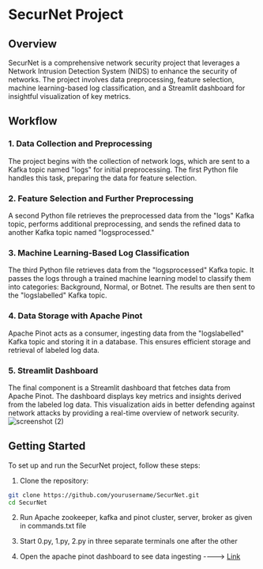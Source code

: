 # SecurNet Project

## Overview

SecurNet is a comprehensive network security project that leverages a Network Intrusion Detection System (NIDS) to enhance the security of networks. The project involves data preprocessing, feature selection, machine learning-based log classification, and a Streamlit dashboard for insightful visualization of key metrics.

## Workflow

### 1. Data Collection and Preprocessing

The project begins with the collection of network logs, which are sent to a Kafka topic named "logs" for initial preprocessing. The first Python file handles this task, preparing the data for feature selection.

### 2. Feature Selection and Further Preprocessing

A second Python file retrieves the preprocessed data from the "logs" Kafka topic, performs additional preprocessing, and sends the refined data to another Kafka topic named "logsprocessed."

### 3. Machine Learning-Based Log Classification

The third Python file retrieves data from the "logsprocessed" Kafka topic. It passes the logs through a trained machine learning model to classify them into categories: Background, Normal, or Botnet. The results are then sent to the "logslabelled" Kafka topic.

### 4. Data Storage with Apache Pinot

Apache Pinot acts as a consumer, ingesting data from the "logslabelled" Kafka topic and storing it in a database. This ensures efficient storage and retrieval of labeled log data.

### 5. Streamlit Dashboard

The final component is a Streamlit dashboard that fetches data from Apache Pinot. The dashboard displays key metrics and insights derived from the labeled log data. This visualization aids in better defending against network attacks by providing a real-time overview of network security.
![screenshot (2)](https://github.com/VikasShavi/SecureNet/assets/83757578/dec99a84-e91d-4fbe-971f-cc2ef798ed6a)

## Getting Started

To set up and run the SecurNet project, follow these steps:

1. Clone the repository:

```bash
git clone https://github.com/yourusername/SecurNet.git
cd SecurNet
```
2. Run Apache zookeeper, kafka and pinot cluster, server, broker as given in commands.txt file

3. Start 0.py, 1.py, 2.py in three separate terminals one after the other

4. Open the apache pinot dashboard to see data ingesting ----> [Link](http://localhost:9001)
